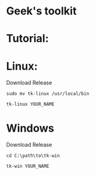 # Geek's toolkit



# Tutorial:


# Linux:

Download Release

`sudo mv tk-linux /usr/local/bin`

`tk-linux YOUR_NAME`

# Windows

Download Release

`cd C:\path\to\tk-win`

`tk-win YOUR_NAME`
